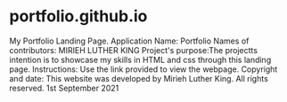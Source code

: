 # portfolio.github.io
My Portfolio Landing Page.
Application Name: Portfolio
Names of contributors: MIRIEH LUTHER KING
Project's purpose:The projectts intention is to showcase my skills in HTML and css through this landing page.
Instructions: Use the link provided to view  the webpage.
Copyright and date: This website was developed by Mirieh Luther King. All rights reserved. 1st September 2021
